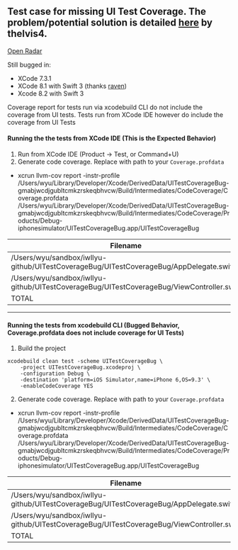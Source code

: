 ## Test case for missing UI Test Coverage. The problem/potential solution is detailed [here](https://github.com/nakiostudio/xcov/issues/22#issuecomment-232014641) by thelvis4.

[Open Radar](https://openradar.appspot.com/29033348)

Still bugged in:
* XCode 7.3.1
* XCode 8.1 with Swift 3 (thanks [raven](https://github.com/iwllyu/UITestCoverageBug/issues/2))
* Xcode 8.2 with Swift 3


Coverage report for tests run via xcodebuild CLI do not include the coverage from UI tests. Tests run from XCode IDE however do include the coverage from UI Tests

#### Running the the tests from XCode IDE (This is the Expected Behavior)
1. Run from XCode IDE (Product -> Test, or Command+U)
2. Generate code coverage. Replace with path to your `Coverage.profdata`
  * xcrun llvm-cov report -instr-profile /Users/wyu/Library/Developer/Xcode/DerivedData/UITestCoverageBug-gmabjwcdjgubltcmkzrskeqbhvcw/Build/Intermediates/CodeCoverage/Coverage.profdata /Users/wyu/Library/Developer/Xcode/DerivedData/UITestCoverageBug-gmabjwcdjgubltcmkzrskeqbhvcw/Build/Intermediates/CodeCoverage/Products/Debug-iphonesimulator/UITestCoverageBug.app/UITestCoverageBug

|Filename                                                                                    |Regions|    Miss|   Cover| Functions|  Executed|
|--------------------------------------------------------------------------------------------|-------|--------|--------|----------|----------|
|/Users/wyu/sandbox/iwllyu-github/UITestCoverageBug/UITestCoverageBug/AppDelegate.swift      |     6 |      4 | 33.33% |        6 |   33.33% |
|/Users/wyu/sandbox/iwllyu-github/UITestCoverageBug/UITestCoverageBug/ViewController.swift   |     5 |      1 | 80.00% |        5 |   80.00% |
|TOTAL                                                                                       |    11 |      5 | 54.55% |       11 |   54.55% |                                                                                   11       5  54.55%        11    54.55%

--------------

#### Running the tests from xcodebuild CLI (Bugged Behavior, Coverage.profdata does not include coverage for UI Tests)
1. Build the project
```
xcodebuild clean test -scheme UITestCoverageBug \
    -project UITestCoverageBug.xcodeproj \
    -configuration Debug \
    -destination 'platform=iOS Simulator,name=iPhone 6,OS=9.3' \
    -enableCodeCoverage YES
```
2. Generate code coverage. Replace with path to your `Coverage.profdata`
  * xcrun llvm-cov report -instr-profile /Users/wyu/Library/Developer/Xcode/DerivedData/UITestCoverageBug-gmabjwcdjgubltcmkzrskeqbhvcw/Build/Intermediates/CodeCoverage/Coverage.profdata /Users/wyu/Library/Developer/Xcode/DerivedData/UITestCoverageBug-gmabjwcdjgubltcmkzrskeqbhvcw/Build/Intermediates/CodeCoverage/Products/Debug-iphonesimulator/UITestCoverageBug.app/UITestCoverageBug

|Filename                                                                                    |Regions|    Miss|   Cover| Functions|  Executed|
|--------------------------------------------------------------------------------------------|-------|--------|--------|----------|----------|
|/Users/wyu/sandbox/iwllyu-github/UITestCoverageBug/UITestCoverageBug/AppDelegate.swift      |     6 |      4 | 33.33% |        6 |   33.33% |
|/Users/wyu/sandbox/iwllyu-github/UITestCoverageBug/UITestCoverageBug/ViewController.swift   |     5 |      3 | 40.00% |        5 |   40.00% |
|TOTAL                                                                                       |    11 |      7 | 36.36% |       11 |   36.36% |

